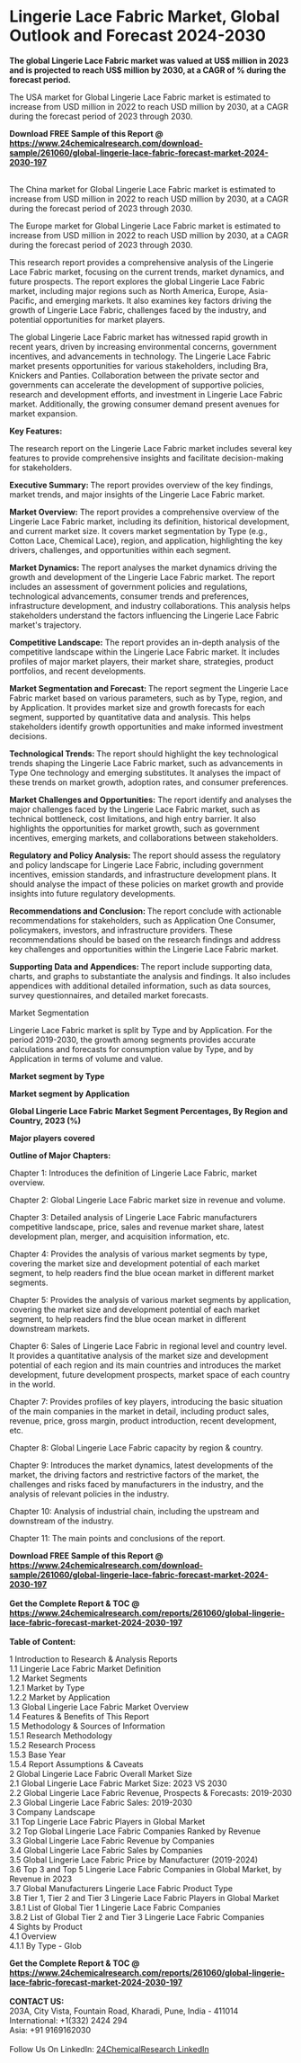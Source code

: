 <h1>Lingerie Lace Fabric Market, Global Outlook and Forecast 2024-2030</h1><p><strong>The global Lingerie Lace Fabric market was valued at US$ million in 2023 and is projected to reach US$ million by 2030, at a CAGR of % during the forecast period.</strong></p><p>
</p><p>The USA market for Global Lingerie Lace Fabric market is estimated to increase from USD million in 2022 to reach USD million by 2030, at a CAGR during the forecast period of 2023 through 2030.</p><div><b>Download FREE Sample of this Report @ 
            <a href="https://www.24chemicalresearch.com/download-sample/261060/global-lingerie-lace-fabric-forecast-market-2024-2030-197">
            https://www.24chemicalresearch.com/download-sample/261060/global-lingerie-lace-fabric-forecast-market-2024-2030-197</a></b></div><br><p>
</p><p>The China market for Global Lingerie Lace Fabric market is estimated to increase from USD million in 2022 to reach USD million by 2030, at a CAGR during the forecast period of 2023 through 2030.</p><p>
</p><p>The Europe market for Global Lingerie Lace Fabric market is estimated to increase from USD million in 2022 to reach USD million by 2030, at a CAGR during the forecast period of 2023 through 2030.</p><p>
</p><p>This research report provides a comprehensive analysis of the Lingerie Lace Fabric market, focusing on the current trends, market dynamics, and future prospects. The report explores the global Lingerie Lace Fabric market, including major regions such as North America, Europe, Asia-Pacific, and emerging markets. It also examines key factors driving the growth of Lingerie Lace Fabric, challenges faced by the industry, and potential opportunities for market players.</p><p>
The global Lingerie Lace Fabric market has witnessed rapid growth in recent years, driven by increasing environmental concerns, government incentives, and advancements in technology. The Lingerie Lace Fabric market presents opportunities for various stakeholders, including Bra, Knickers and Panties. Collaboration between the private sector and governments can accelerate the development of supportive policies, research and development efforts, and investment in Lingerie Lace Fabric market. Additionally, the growing consumer demand present avenues for market expansion.</p><p>
<strong>Key Features:</strong></p><p>
The research report on the Lingerie Lace Fabric market includes several key features to provide comprehensive insights and facilitate decision-making for stakeholders.</p><p>
<strong>Executive Summary: </strong>The report provides overview of the key findings, market trends, and major insights of the Lingerie Lace Fabric market.</p><p>
<strong>Market Overview:</strong> The report provides a comprehensive overview of the Lingerie Lace Fabric market, including its definition, historical development, and current market size. It covers market segmentation by Type (e.g., Cotton Lace, Chemical Lace), region, and application, highlighting the key drivers, challenges, and opportunities within each segment.</p><p>
<strong>Market Dynamics: </strong>The report analyses the market dynamics driving the growth and development of the Lingerie Lace Fabric market. The report includes an assessment of government policies and regulations, technological advancements, consumer trends and preferences, infrastructure development, and industry collaborations. This analysis helps stakeholders understand the factors influencing the Lingerie Lace Fabric market's trajectory.</p><p>
<strong>Competitive Landscape:</strong> The report provides an in-depth analysis of the competitive landscape within the Lingerie Lace Fabric market. It includes profiles of major market players, their market share, strategies, product portfolios, and recent developments.</p><p>
<strong>Market Segmentation and Forecast: </strong>The report segment the Lingerie Lace Fabric market based on various parameters, such as by Type, region, and by Application. It provides market size and growth forecasts for each segment, supported by quantitative data and analysis. This helps stakeholders identify growth opportunities and make informed investment decisions.</p><p>
<strong>Technological Trends: </strong>The report should highlight the key technological trends shaping the Lingerie Lace Fabric market, such as advancements in Type One technology and emerging substitutes. It analyses the impact of these trends on market growth, adoption rates, and consumer preferences.</p><p>
<strong>Market Challenges and Opportunities:</strong> The report identify and analyses the major challenges faced by the Lingerie Lace Fabric market, such as technical bottleneck, cost limitations, and high entry barrier. It also highlights the opportunities for market growth, such as government incentives, emerging markets, and collaborations between stakeholders.</p><p>
<strong>Regulatory and Policy Analysis: </strong>The report should assess the regulatory and policy landscape for Lingerie Lace Fabric, including government incentives, emission standards, and infrastructure development plans. It should analyse the impact of these policies on market growth and provide insights into future regulatory developments.</p><p>
<strong>Recommendations and Conclusion: </strong>The report conclude with actionable recommendations for stakeholders, such as Application One Consumer, policymakers, investors, and infrastructure providers. These recommendations should be based on the research findings and address key challenges and opportunities within the Lingerie Lace Fabric market.</p><p>
<strong>Supporting Data and Appendices: </strong>The report include supporting data, charts, and graphs to substantiate the analysis and findings. It also includes appendices with additional detailed information, such as data sources, survey questionnaires, and detailed market forecasts.</p><p>
Market Segmentation</p><p>
Lingerie Lace Fabric market is split by Type and by Application. For the period 2019-2030, the growth among segments provides accurate calculations and forecasts for consumption value by Type, and by Application in terms of volume and value.</p><p>
<strong>Market segment by Type</strong></p><p>
</p><p>
</p><p><strong>Market segment by Application</strong></p><p>
</p><p>
</p><p><strong>Global Lingerie Lace Fabric Market Segment Percentages, By Region and Country, 2023 (%)</strong></p><p>
</p><p>
</p><p><strong>Major players covered</strong></p><p>
</p><p>
</p><p><strong>Outline of Major Chapters:</strong></p><p>
Chapter 1: Introduces the definition of Lingerie Lace Fabric, market overview.</p><p>
Chapter 2: Global Lingerie Lace Fabric market size in revenue and volume.</p><p>
Chapter 3: Detailed analysis of Lingerie Lace Fabric manufacturers competitive landscape, price, sales and revenue market share, latest development plan, merger, and acquisition information, etc.</p><p>
Chapter 4: Provides the analysis of various market segments by type, covering the market size and development potential of each market segment, to help readers find the blue ocean market in different market segments.</p><p>
Chapter 5: Provides the analysis of various market segments by application, covering the market size and development potential of each market segment, to help readers find the blue ocean market in different downstream markets.</p><p>
Chapter 6: Sales of Lingerie Lace Fabric in regional level and country level. It provides a quantitative analysis of the market size and development potential of each region and its main countries and introduces the market development, future development prospects, market space of each country in the world.</p><p>
Chapter 7: Provides profiles of key players, introducing the basic situation of the main companies in the market in detail, including product sales, revenue, price, gross margin, product introduction, recent development, etc.</p><p>
Chapter 8: Global Lingerie Lace Fabric capacity by region &amp; country.</p><p>
Chapter 9: Introduces the market dynamics, latest developments of the market, the driving factors and restrictive factors of the market, the challenges and risks faced by manufacturers in the industry, and the analysis of relevant policies in the industry.</p><p>
Chapter 10: Analysis of industrial chain, including the upstream and downstream of the industry.</p><p>
Chapter 11: The main points and conclusions of the report.</p><div><b>Download FREE Sample of this Report @ 
            <a href="https://www.24chemicalresearch.com/download-sample/261060/global-lingerie-lace-fabric-forecast-market-2024-2030-197">
            https://www.24chemicalresearch.com/download-sample/261060/global-lingerie-lace-fabric-forecast-market-2024-2030-197</a></b></div><br><div><b>Get the Complete Report & TOC @ 
            <a href="https://www.24chemicalresearch.com/reports/261060/global-lingerie-lace-fabric-forecast-market-2024-2030-197">
            https://www.24chemicalresearch.com/reports/261060/global-lingerie-lace-fabric-forecast-market-2024-2030-197</a></b></div><br>
            <b>Table of Content:</b><p>1 Introduction to Research & Analysis Reports<br />
    1.1 Lingerie Lace Fabric Market Definition<br />
    1.2 Market Segments<br />
        1.2.1 Market by Type<br />
        1.2.2 Market by Application<br />
    1.3 Global Lingerie Lace Fabric Market Overview<br />
    1.4 Features & Benefits of This Report<br />
    1.5 Methodology & Sources of Information<br />
        1.5.1 Research Methodology<br />
        1.5.2 Research Process<br />
        1.5.3 Base Year<br />
        1.5.4 Report Assumptions & Caveats<br />
2 Global Lingerie Lace Fabric Overall Market Size<br />
    2.1 Global Lingerie Lace Fabric Market Size: 2023 VS 2030<br />
    2.2 Global Lingerie Lace Fabric Revenue, Prospects & Forecasts: 2019-2030<br />
    2.3 Global Lingerie Lace Fabric Sales: 2019-2030<br />
3 Company Landscape<br />
    3.1 Top Lingerie Lace Fabric Players in Global Market<br />
    3.2 Top Global Lingerie Lace Fabric Companies Ranked by Revenue<br />
    3.3 Global Lingerie Lace Fabric Revenue by Companies<br />
    3.4 Global Lingerie Lace Fabric Sales by Companies<br />
    3.5 Global Lingerie Lace Fabric Price by Manufacturer (2019-2024)<br />
    3.6 Top 3 and Top 5 Lingerie Lace Fabric Companies in Global Market, by Revenue in 2023<br />
    3.7 Global Manufacturers Lingerie Lace Fabric Product Type<br />
    3.8 Tier 1, Tier 2 and Tier 3 Lingerie Lace Fabric Players in Global Market<br />
        3.8.1 List of Global Tier 1 Lingerie Lace Fabric Companies<br />
        3.8.2 List of Global Tier 2 and Tier 3 Lingerie Lace Fabric Companies<br />
4 Sights by Product<br />
    4.1 Overview<br />
        4.1.1 By Type - Glob</p><div><b>Get the Complete Report & TOC @ 
            <a href="https://www.24chemicalresearch.com/reports/261060/global-lingerie-lace-fabric-forecast-market-2024-2030-197">
            https://www.24chemicalresearch.com/reports/261060/global-lingerie-lace-fabric-forecast-market-2024-2030-197</a></b></div><br><b>CONTACT US:</b><br>
            203A, City Vista, Fountain Road, Kharadi, Pune, India - 411014<br>
            International: +1(332) 2424 294<br>
            Asia: +91 9169162030 <br><br>
            Follow Us On LinkedIn: <a href="https://www.linkedin.com/company/24chemicalresearch/">24ChemicalResearch LinkedIn</a>